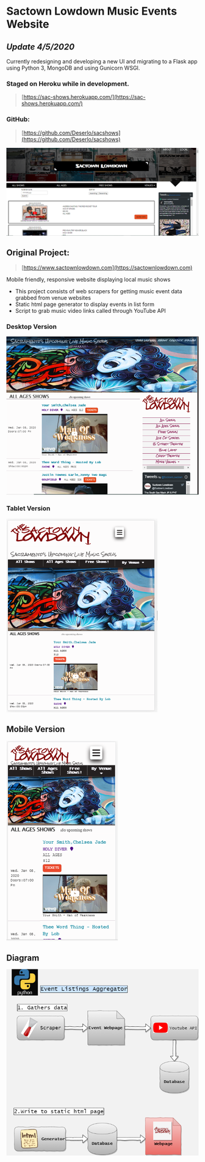 # Sactown Lowdown Music Events Website

## *Update 4/5/2020*
<p>Currently redesigning and developing a  new UI and migrating to a Flask app using Python 3, MongoDB and using Gunicorn WSGI.</p>

### Staged on Heroku while in development. 
> [https://sac-shows.herokuapp.com/](https://sac-shows.herokuapp.com/)

### GitHub:
> [https://github.com/Deserlo/sacshows](https://github.com/Deserlo/sacshows)

![New App](https://github.com/Deserlo/Events-with-Youtube-aggregator/blob/master/update452020.PNG)


## Original Project: 
> [https://www.sactownlowdown.com](https://sactownlowdown.com)

<p> Mobile friendly, responsive website displaying local music shows </p>

- This project consists of  web scrapers for getting music event data grabbed from venue websites
- Static html page generator to display events in list form
- Script to grab music video links called through YouTube API

### Desktop Version
![Desktop Version](https://github.com/Deserlo/Events-with-Youtube-aggregator/blob/master/stlddesktopcapture.PNG)

### Tablet Version
![enter image description here](https://github.com/Deserlo/Events-with-Youtube-aggregator/blob/master/stldtabletcapture.PNG)

## Mobile Version
![enter image description here](https://github.com/Deserlo/Events-with-Youtube-aggregator/blob/master/stldmobilecapture.PNG)

## Diagram
![Diagram](https://github.com/Deserlo/Events-with-Youtube-aggregator/blob/master/Stld.png)
